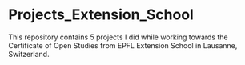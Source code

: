 # Projects_Extension_School

This repository contains 5 projects I did while working towards the Certificate of Open Studies from EPFL Extension School in Lausanne, Switzerland.
